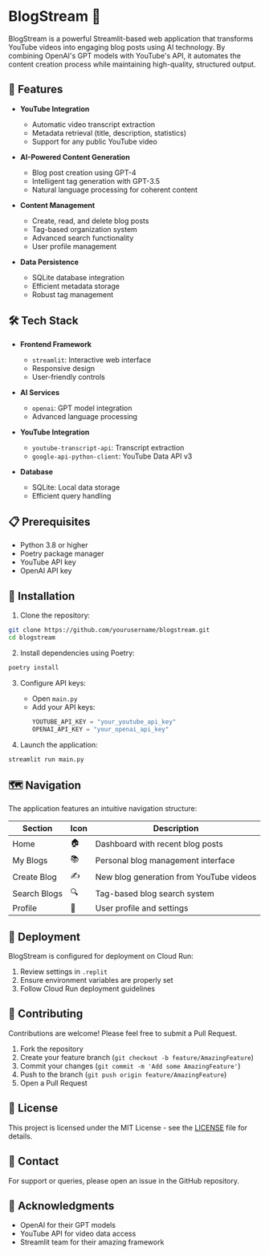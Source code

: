# BlogStream 📖

BlogStream is a powerful Streamlit-based web application that transforms YouTube videos into engaging blog posts using AI technology. By combining OpenAI's GPT models with YouTube's API, it automates the content creation process while maintaining high-quality, structured output.

## 🌟 Features

- **YouTube Integration**
  - Automatic video transcript extraction
  - Metadata retrieval (title, description, statistics)
  - Support for any public YouTube video

- **AI-Powered Content Generation**
  - Blog post creation using GPT-4
  - Intelligent tag generation with GPT-3.5
  - Natural language processing for coherent content

- **Content Management**
  - Create, read, and delete blog posts
  - Tag-based organization system
  - Advanced search functionality
  - User profile management

- **Data Persistence**
  - SQLite database integration
  - Efficient metadata storage
  - Robust tag management

## 🛠️ Tech Stack

- **Frontend Framework**
  - `streamlit`: Interactive web interface
  - Responsive design
  - User-friendly controls

- **AI Services**
  - `openai`: GPT model integration
  - Advanced language processing

- **YouTube Integration**
  - `youtube-transcript-api`: Transcript extraction
  - `google-api-python-client`: YouTube Data API v3

- **Database**
  - SQLite: Local data storage
  - Efficient query handling

## 📋 Prerequisites

- Python 3.8 or higher
- Poetry package manager
- YouTube API key
- OpenAI API key

## 🚀 Installation

1. Clone the repository:
```bash
git clone https://github.com/yourusername/blogstream.git
cd blogstream
```

2. Install dependencies using Poetry:
```bash
poetry install
```

3. Configure API keys:
   - Open `main.py`
   - Add your API keys:
     ```python
     YOUTUBE_API_KEY = "your_youtube_api_key"
     OPENAI_API_KEY = "your_openai_api_key"
     ```

4. Launch the application:
```bash
streamlit run main.py
```

## 🗺️ Navigation

The application features an intuitive navigation structure:

| Section | Icon | Description |
|---------|------|-------------|
| Home | 🏠 | Dashboard with recent blog posts |
| My Blogs | 📚 | Personal blog management interface |
| Create Blog | ✍️ | New blog generation from YouTube videos |
| Search Blogs | 🔍 | Tag-based blog search system |
| Profile | 👤 | User profile and settings |

## 🚢 Deployment

BlogStream is configured for deployment on Cloud Run:

1. Review settings in `.replit`
2. Ensure environment variables are properly set
3. Follow Cloud Run deployment guidelines

## 🤝 Contributing

Contributions are welcome! Please feel free to submit a Pull Request.

1. Fork the repository
2. Create your feature branch (`git checkout -b feature/AmazingFeature`)
3. Commit your changes (`git commit -m 'Add some AmazingFeature'`)
4. Push to the branch (`git push origin feature/AmazingFeature`)
5. Open a Pull Request

## 📝 License

This project is licensed under the MIT License - see the [LICENSE](LICENSE) file for details.

## 📮 Contact

For support or queries, please open an issue in the GitHub repository.

## 🙏 Acknowledgments

- OpenAI for their GPT models
- YouTube API for video data access
- Streamlit team for their amazing framework